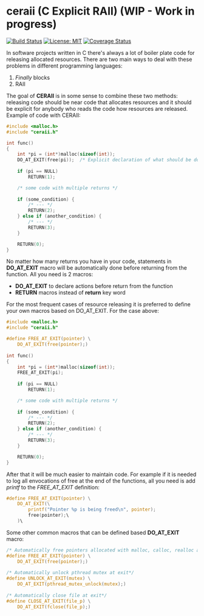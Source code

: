 # ceraii (C Explicit RAII) (WIP - Work in progress)
[![Build Status](https://travis-ci.org/seleznevae/ceraii.svg?branch=master)](https://travis-ci.org/seleznevae/ceraii)
[![License: MIT](https://img.shields.io/badge/License-MIT-yellow.svg)](https://opensource.org/licenses/MIT)
[![Coverage Status](https://coveralls.io/repos/github/seleznevae/ceraii/badge.svg?branch=master)](https://coveralls.io/github/seleznevae/ceraii?branch=master)

In software projects written in C there's always a lot of boiler plate code for releasing allocated resources. 
There are two main ways to deal with these problems in different programming languages:
1. _Finally_ blocks 
2. RAII

The goal of **CERAII** is in some sense to combine these two methods: releasing code should be near code that allocates resources and it should be explicit for anybody who reads the code how resources are released. 
Example of code with CERAII:

```C
#include <malloc.h>
#include "ceraii.h"

int func()
{
    int *pi = (int*)malloc(sizeof(int));
    DO_AT_EXIT(free(pi));  /* Explicit declaration of what should be done before exit from the function */
    
    if (pi == NULL) 
        RETURN(1);

    /* some code with multiple returns */
    
    if (some_condition) {
        /* --- */
        RETURN(2);
    } else if (another_condition) {
        /* --- */
        RETURN(3);
    }

    RETURN(0);
}
```
No matter how many returns you have in your code, statements in  **DO_AT_EXIT** macro will be automatically done before returning from the function. All you need is 2 macros: 
- **DO_AT_EXIT** to declare actions before return from the function
- **RETURN** macros instead of **return** key word 

For the most frequent cases of resource releasing it is preferred to define your own macros based on DO_AT_EXIT. For the case above:
```C
#include <malloc.h>
#include "ceraii.h"

#define FREE_AT_EXIT(pointer) \
    DO_AT_EXIT(free(pointer);)
    
int func()
{
    int *pi = (int*)malloc(sizeof(int));
    FREE_AT_EXIT(pi);  
    
    if (pi == NULL) 
        RETURN(1);

    /* some code with multiple returns */
    
    if (some_condition) {
        /* --- */
        RETURN(2);
    } else if (another_condition) {
        /* --- */
        RETURN(3);
    }

    RETURN(0);
}
```
After that it will be much easier to maintain code. For example if it is needed to log all envocations of free at the end of the functions, all you need is add _printf_ to the _FREE_AT_EXIT_ definition:
```C
#define FREE_AT_EXIT(pointer) \
    DO_AT_EXIT(\
        printf("Pointer %p is being freed\n", pointer);
        free(pointer);\
    )\
```
Some other common macros that can be defined based **DO_AT_EXIT** macro:

```C
/* Automatically free pointers allocated with malloc, calloc, realloc at exit*/
#define FREE_AT_EXIT(pointer) \
    DO_AT_EXIT(free(pointer);)
    
/* Automatically unlock pthread mutex at exit*/
#define UNLOCK_AT_EXIT(mutex) \
    DO_AT_EXIT(pthread_mutex_unlock(mutex);)
    
/* Automatically close file at exit*/
#define CLOSE_AT_EXIT(file_p) \
    DO_AT_EXIT(fclose(file_p);)

```
